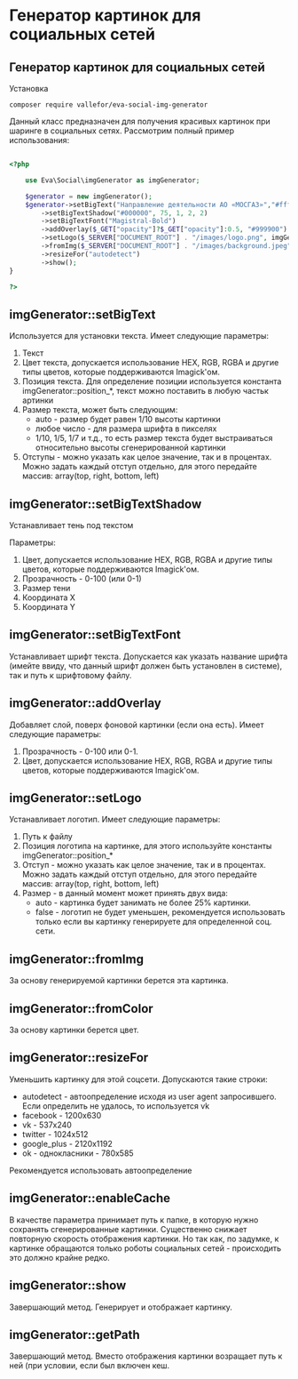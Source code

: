 # Генератор картинок для социальных сетей

## Генератор картинок для социальных сетей
Установка

`composer require vallefor/eva-social-img-generator`

Данный класс предназначен для получения красивых картинок при шаринге в социальных сетях. Рассмотрим полный пример использования:

```php

<?php 

    use Eva\Social\imgGenerator as imgGenerator;

	$generator = new imgGenerator();
	$generator->setBigText("Направление деятельности АО «МОСГАЗ»","#ffffff",imgGenerator::position_left_bottom,"auto",'5%')
		->setBigTextShadow("#000000", 75, 1, 2, 2)
		->setBigTextFont("Magistral-Bold")
		->addOverlay($_GET["opacity"]?$_GET["opacity"]:0.5, "#999900")
		->setLogo($_SERVER["DOCUMENT_ROOT"] . "/images/logo.png", imgGenerator::position_left_top, "5%",'auto')
		->fromImg($_SERVER["DOCUMENT_ROOT"] . "/images/background.jpeg")
		->resizeFor("autodetect")
		->show();
}

?>
```

## imgGenerator::setBigText

Используется для установки текста. Имеет следующие параметры:

1. Текст
2. Цвет текста, допускается использование HEX, RGB, RGBA и другие типы цветов, которые поддерживаются Imagick'ом.
3. Позиция текста. Для определение позиции используется константа imgGenerator::position_*, текст можно поставить в любую частьк артинки
4. Размер текста, может быть следующим:
    * auto - размер будет равен 1/10 высоты картинки
    * любое число - для размера шрифта в пикселях
    * 1/10, 1/5, 1/7 и т.д., то есть размер текста будет выстраиваться относительно высоты сгенерированной картинки
5. Отступы - можно указать как целое значение, так и в процентах. Можно задать каждый отступ отдельно, для этого передайте массив: array(top, right, bottom, left)

## imgGenerator::setBigTextShadow

Устанавливает тень под текстом

Параметры:

1. Цвет, допускается использование HEX, RGB, RGBA и другие типы цветов, которые поддерживаются Imagick'ом.
2. Прозрачность - 0-100 (или 0-1)
3. Размер тени
4. Координата X
5. Координата Y

## imgGenerator::setBigTextFont

Устанавливает шрифт текста. Допускается как указать название шрифта (имейте ввиду, что данный шрифт должен быть установлен в системе), так и путь к шрифтовому файлу.

## imgGenerator::addOverlay

Добавляет слой, поверх фоновой картинки (если она есть). Имеет следующие параметры:

1. Прозрачность - 0-100 или 0-1.
2. Цвет, допускается использование HEX, RGB, RGBA и другие типы цветов, которые поддерживаются Imagick'ом.

## imgGenerator::setLogo

Устанавливает логотип. Имеет следующие параметры:

1. Путь к файлу
2. Позиция логотипа на картинке, для этого используйте константы imgGenerator::position_*
3. Отступ - можно указать как целое значение, так и в процентах. Можно задать каждый отступ отдельно, для этого передайте массив: array(top, right, bottom, left)
4. Размер - в данный момент может принять двух вида:
    * auto - картинка будет занимать не более 25% картинки.
    * false - логотип не будет уменьшен, рекомендуется использовать только если вы картинку генерируете для определенной соц. сети.
    
## imgGenerator::fromImg

За основу генерируемой картинки берется эта картинка.


## imgGenerator::fromColor

За основу картинки берется цвет.

## imgGenerator::resizeFor

Уменьшить картинку для этой соцсети. Допускаются такие строки:

* autodetect - автоопределение исходя из user agent запросившего. Если определить не удалось, то используется vk
* facebook - 1200x630
* vk - 537x240
* twitter - 1024x512
* google_plus - 2120x1192
* ok - однокласники - 780x585

Рекомендуется использовать автоопределение

## imgGenerator::enableCache

В качестве параметра принимает путь к папке, в которую нужно сохранять сгенерированные картинки. Существенно снижает повторную скорость отображения картинки. Но так как, по задумке, к картинке обращаются только роботы социальных сетей - происходить это должно крайне редко.

## imgGenerator::show

Завершающий метод. Генерирует и отображает картинку.

## imgGenerator::getPath

Завершающий метод. Вместо отображения картинки возращает путь к ней (при условии, если был включен кеш.

